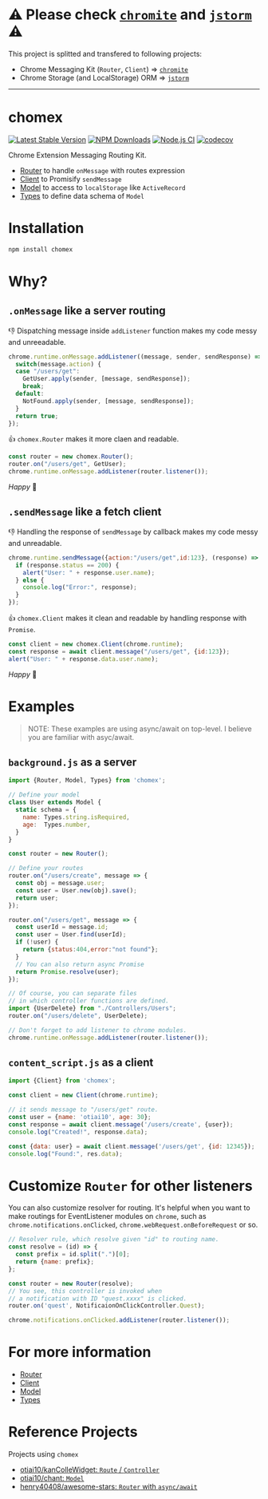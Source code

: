 # :warning: Please check [`chromite`](https://github.com/otiai10/chromite) and [`jstorm`](https://github.com/otiai10/jstorm) :warning:

This project is splitted and transfered to following projects:

* Chrome Messaging Kit (`Router`, `Client`) => [`chromite`](https://github.com/otiai10/chromite)
* Chrome Storage (and LocalStorage) ORM => [`jstorm`](https://github.com/otiai10/jstorm) 

--------------

chomex
========

[![Latest Stable Version](https://img.shields.io/npm/v/chomex.svg)](https://www.npmjs.com/package/chomex)
[![NPM Downloads](https://img.shields.io/npm/dt/chomex.svg)](https://www.npmjs.com/package/chomex)
[![Node.js CI](https://github.com/otiai10/chomex/workflows/Node.js%20CI/badge.svg)](https://github.com/otiai10/chomex/actions?query=workflow%3A%22Node.js+CI%22)
[![codecov](https://codecov.io/gh/otiai10/chomex/branch/main/graph/badge.svg?token=n6lt67hpyd)](https://codecov.io/gh/otiai10/chomex)

Chrome Extension Messaging Routing Kit.

- [Router](https://github.com/otiai10/chomex/tree/master/src/Router/README.md) to handle `onMessage` with routes expression
- [Client](https://github.com/otiai10/chomex/tree/master/src/Client/README.md) to Promisify `sendMessage`
- [Model](https://github.com/otiai10/chomex/tree/master/src/Model/README.md) to access to `localStorage` like `ActiveRecord`
- [Types](https://github.com/otiai10/chomex/tree/master/src/Model/Types/README.md) to define data schema of `Model`

# Installation

```sh
npm install chomex
```

# Why?

## `.onMessage` like a server routing

:-1: Dispatching message inside `addListener` function makes my code messy and unreeadable.

```javascript
chrome.runtime.onMessage.addListener((message, sender, sendResponse) => {
  switch(message.action) {
  case "/users/get":
    GetUser.apply(sender, [message, sendResponse]);
    break;
  default:
    NotFound.apply(sender, [message, sendResponse]);
  }
  return true;
});
```

:+1: `chomex.Router` makes it more claen and readable.

```javascript
const router = new chomex.Router();
router.on("/users/get", GetUser);
chrome.runtime.onMessage.addListener(router.listener());
```

_Happy_ :hugs:

## `.sendMessage` like a fetch client

:-1: Handling the response of `sendMessage` by callback makes my code messy and unreadable.

```js
chrome.runtime.sendMessage({action:"/users/get",id:123}, (response) => {
  if (response.status == 200) {
    alert("User: " + response.user.name);
  } else {
    console.log("Error:", response);
  }
});
```

:+1: `chomex.Client` makes it clean and readable by handling response with `Promise`.

```js
const client = new chomex.Client(chrome.runtime);
const response = await client.message("/users/get", {id:123});
alert("User: " + response.data.user.name);
```

_Happy_ :hugs:

# Examples

> NOTE: These examples are using async/await on top-level. I believe you are familiar with asyc/await.

## `background.js` as a server

```javascript
import {Router, Model, Types} from 'chomex';

// Define your model
class User extends Model {
  static schema = {
    name: Types.string.isRequired,
    age:  Types.number,
  }
}

const router = new Router();

// Define your routes
router.on("/users/create", message => {
  const obj = message.user;
  const user = User.new(obj).save();
  return user;
});

router.on("/users/get", message => {
  const userId = message.id;
  const user = User.find(userId);
  if (!user) {
    return {status:404,error:"not found"};
  }
  // You can also return async Promise
  return Promise.resolve(user);
});

// Of course, you can separate files
// in which controller functions are defined.
import {UserDelete} from "./Controllers/Users";
router.on("/users/delete", UserDelete);

// Don't forget to add listener to chrome modules.
chrome.runtime.onMessage.addListener(router.listener());
```

## `content_script.js` as a client

```javascript
import {Client} from 'chomex';

const client = new Client(chrome.runtime);

// it sends message to "/users/get" route.
const user = {name: 'otiai10', age: 30};
const response = await client.message('/users/create', {user});
console.log("Created!", response.data);

const {data: user} = await client.message('/users/get', {id: 12345});
console.log("Found:", res.data);
```

# Customize `Router` for other listeners

You can also customize resolver for routing.
It's helpful when you want to make routings for EventListener modules on `chrome`, such as `chrome.notifications.onClicked`, `chrome.webRequest.onBeforeRequest` or so.

```javascript
// Resolver rule, which resolve given "id" to routing name.
const resolve = (id) => {
  const prefix = id.split(".")[0];
  return {name: prefix};
};

const router = new Router(resolve);
// You see, this controller is invoked when
// a notification with ID "quest.xxxx" is clicked.
router.on('quest', NotificaionOnClickController.Quest);

chrome.notifications.onClicked.addListener(router.listener());
```

# For more information

- [Router](https://github.com/otiai10/chomex/tree/master/src/Router/README.md)
- [Client](https://github.com/otiai10/chomex/tree/master/src/Client/README.md)
- [Model](https://github.com/otiai10/chomex/tree/master/src/Model/README.md)
- [Types](https://github.com/otiai10/chomex/tree/master/src/Model/Types/README.md)

# Reference Projects

Projects using `chomex`

- [otiai10/kanColleWidget: `Route` / `Controller`](https://github.com/otiai10/kanColleWidget/blob/master/src/js/Application/Routes/MessageRoutes.js)
- [otiai10/chant: `Model`](https://github.com/otiai10/chant/blob/master/client/src/js/models/index.js)
- [henry40408/awesome-stars: `Router` with `async/await`](https://github.com/henry40408/awesome-stars/blob/6417543a998d9bfb5504c60dc35fe38d04a9b694/app/scripts/background/messageRouter.js#L25-L33)
